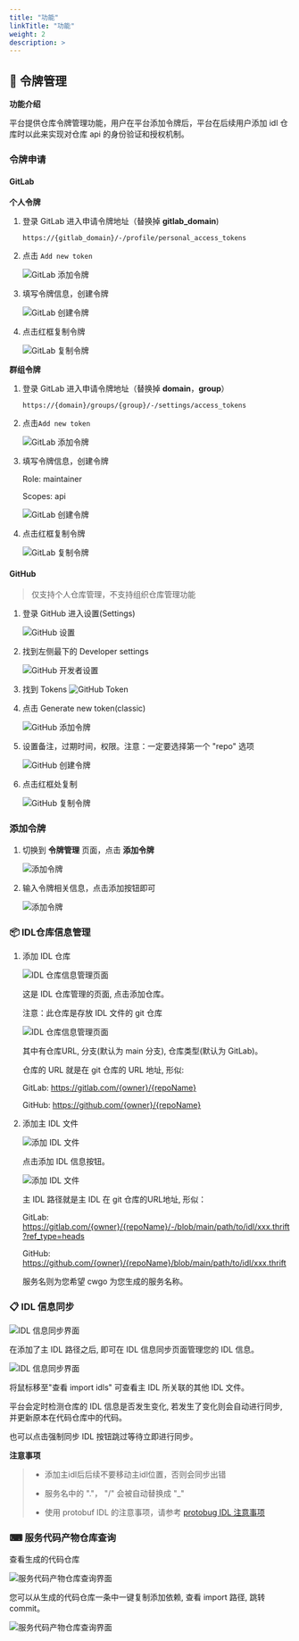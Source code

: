 ```yaml
---
title: "功能"
linkTitle: "功能"
weight: 2
description: >
---
```


## 📧 令牌管理

**功能介绍**

平台提供仓库令牌管理功能，用户在平台添加令牌后，平台在后续用户添加 idl 仓库时以此来实现对仓库 api 的身份验证和授权机制。

### 令牌申请

#### GitLab

**个人令牌**

1. 登录 GitLab 进入申请令牌地址（替换掉 **gitlab_domain**)

   `https://{gitlab_domain}/-/profile/personal_access_tokens`

2. 点击 `Add new token`

   ![GitLab 添加令牌](/img/docs/cwgo_platform_token_gitlab_personal_addtokken.png)

3. 填写令牌信息，创建令牌

   ![GitLab 创建令牌](/img/docs/cwgo_platform_token_gitlab_personal_createtokken.png)

4. 点击红框复制令牌

   ![GitLab 复制令牌](/img/docs/cwgo_platform_token_gitlab_personal_copytokken.png)

**群组令牌**

1. 登录 GitLab 进入申请令牌地址（替换掉 **domain**，**group**）

   `https://{domain}/groups/{group}/-/settings/access_tokens`

2. 点击`Add new token`

   ![GitLab 添加令牌](/img/docs/cwgo_platform_token_gitlab_group_addtokken.png)

3. 填写令牌信息，创建令牌

   Role: maintainer

   Scopes: api

   ![GitLab 创建令牌](/img/docs/cwgo_platform_token_gitlab_group_createtokken.png)

4. 点击红框复制令牌

   ![GitLab 复制令牌](/img/docs/cwgo_platform_token_gitlab_group_copytokken.png)

#### GitHub

> 仅支持个人仓库管理，不支持组织仓库管理功能

1. 登录 GitHub 进入设置(Settings)

   ![GitHub 设置](/img/docs/cwgo_platform_token_github_personal_settings.png)

2. 找到左侧最下的 Developer settings

   ![GitHub 开发者设置](/img/docs/cwgo_platform_token_github_personal_developersettings.png)

3. 找到 Tokens
   ![GitHub Token](/img/docs/cwgo_platform_token_github_personal_token.png)

4. 点击 Generate new token(classic)

   ![GitHub 添加令牌](/img/docs/cwgo_platform_token_github_personal_addtoken.png)

5. 设置备注，过期时间，权限。注意：一定要选择第一个 "repo" 选项

   ![GitHub 创建令牌](/img/docs/cwgo_platform_token_github_personal_createtoken.png)
6. 点击红框处复制

   ![GitHub 复制令牌](/img/docs/cwgo_platform_token_github_personal_copytoken.png)

### 添加令牌

1. 切换到 **令牌管理** 页面，点击 **添加令牌**

   ![添加令牌](/img/docs/cwgo_platform_token_add1.png)

2. 输入令牌相关信息，点击添加按钮即可

   ![添加令牌](/img/docs/cwgo_platform_token_add2.png)

### 📦 IDL仓库信息管理

1. 添加 IDL 仓库

   ![IDL 仓库信息管理页面](/img/docs/cwgo_platform_idl_repo.png)

   这是 IDL 仓库管理的页面, 点击添加仓库。

   注意：此仓库是存放 IDL 文件的 git 仓库

   ![IDL 仓库信息管理页面](/img/docs/cwgo_platform_idl_repo_add.png)

   其中有仓库URL, 分支(默认为 main 分支), 仓库类型(默认为 GitLab)。

   仓库的 URL 就是在 git 仓库的 URL 地址, 形似:

   GitLab: https://gitlab.com/{owner}/{repoName}

   GitHub: https://github.com/{owner}/{repoName}

2. 添加主 IDL 文件

   ![添加 IDL 文件](/img/docs/cwgo_platform_idl_add1.png)

   点击添加 IDL 信息按钮。

   ![添加 IDL 文件](/img/docs/cwgo_platform_idl_add2.png)

   主 IDL 路径就是主 IDL 在 git 仓库的URL地址, 形似：

   GitLab: https://gitlab.com/{owner}/{repoName}/-/blob/main/path/to/idl/xxx.thrift?ref_type=heads

   GitHub: https://github.com/{owner}/{repoName}/blob/main/path/to/idl/xxx.thrift

   服务名则为您希望 cwgo 为您生成的服务名称。

### 📋 IDL 信息同步

![IDL 信息同步界面](/img/docs/cwgo_platform_idl.png)

在添加了主 IDL 路径之后, 即可在 IDL 信息同步页面管理您的 IDL 信息。

![IDL 信息同步界面](/img/docs/cwgo_platform_idl1.png)

将鼠标移至"查看 import idls" 可查看主 IDL 所关联的其他 IDL 文件。

平台会定时检测仓库的 IDL 信息是否发生变化, 若发生了变化则会自动进行同步, 并更新原本在代码仓库中的代码。

也可以点击强制同步 IDL 按钮跳过等待立即进行同步。

**注意事项**

> - 添加主idl后后续不要移动主idl位置，否则会同步出错
>
> - 服务名中的 "."， "/" 会被自动替换成 "_"
>
> - 使用 protobuf IDL
    的注意事项，请参考 [protobug IDL 注意事项](https://www.cloudwego.io/zh/docs/kitex/tutorials/code-gen/code_generation/#%E4%BD%BF%E7%94%A8-protobuf-idl-%E7%9A%84%E6%B3%A8%E6%84%8F%E4%BA%8B%E9%A1%B9)

### ⌨ 服务代码产物仓库查询

查看生成的代码仓库

![服务代码产物仓库查询界面](/img/docs/cwgo_platform_service_repo.png)

您可以从生成的代码仓库一条中一键复制添加依赖, 查看 import 路径, 跳转commit。

![服务代码产物仓库查询界面](/img/docs/cwgo_platform_service_repo1.png)
